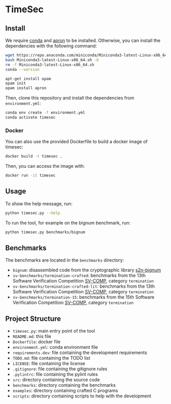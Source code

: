 # TimeSec

##  Install

We require [conda](https://docs.conda.io/en/latest/miniconda.html) and [apron](https://antoinemine.github.io/Apron/doc/) to be installed.
Otherwise, you can install the dependencies with the following command:

```bash
wget https://repo.anaconda.com/miniconda/Miniconda3-latest-Linux-x86_64.sh
bash Miniconda3-latest-Linux-x86_64.sh -b
rm -f Miniconda3-latest-Linux-x86_64.sh
conda --version
```

```bash
apt-get install opam
opam init
opam install apron
```

Then, clone this repository and install the dependencies from `environment.yml`:

```bash
conda env create -f environment.yml
conda activate timesec
```

### Docker

You can also use the provided Dockerfile to build a docker image of timesec:

```bash
docker build -t timesec .
```

Then, you can access the image with:

```bash
docker run -it timesec
```

## Usage

To show the help message, run:

```bash
python timesec.py --help
```

To run the tool, for example on the bignum benchmark, run:

```bash
python timesec.py benchmarks/bignum
```

## Benchmarks

The benchmarks are located in the `benchmarks` directory:
- `bignum`: disassembled code from the cryptographic library [s2n-bignum](https://github.com/awslabs/s2n-bignum)
- `sv-benchmarks/termination-crafted`: benchmarks from the 13th Software Verification Competition [SV-COMP](https://sv-comp.sosy-lab.org/2024/), category `termination`
- `sv-benchmarks/termination-crafted-lit`: benchmarks from the 13th Software Verification Competition [SV-COMP](https://sv-comp.sosy-lab.org/2024/), category `termination`
- `sv-benchmarks/termination-15`: benchmarks from the 15th Software Verification Competition [SV-COMP](https://sv-comp.sosy-lab.org/2026/), category `termination`

## Project Structure

- `timesec.py`: main entry point of the tool
- `README.md`: this file
- `Dockerfile`: docker file
- `environment.yml`: conda environment file
- `requirements.dev`: file containing the development requirements
- `TODO.md`: file containing the TODO list
- `LICENSE`: file containing the license
- `.gitignore`: file containing the gitignore rules
- `.pylintrc`: file containing the pylint rules
- `src`: directory containing the source code
- `benchmarks`: directory containing the benchmarks
- `examples`: directory containing crafted C programs
- `scripts`: directory containing scripts to help with the development
